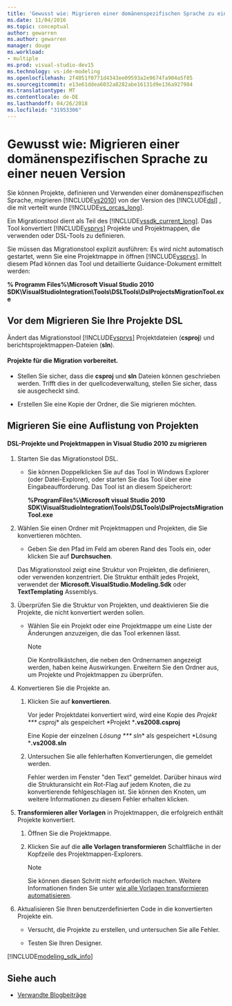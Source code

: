 ```yaml
---
title: 'Gewusst wie: Migrieren einer domänenspezifischen Sprache zu einer neuen Version'
ms.date: 11/04/2016
ms.topic: conceptual
author: gewarren
ms.author: gewarren
manager: douge
ms.workload:
- multiple
ms.prod: visual-studio-dev15
ms.technology: vs-ide-modeling
ms.openlocfilehash: 2f4051f0771d4343ee09593a2e9674fa904a5f85
ms.sourcegitcommit: e13e61ddea6032a8282abe16131d9e136a927984
ms.translationtype: MT
ms.contentlocale: de-DE
ms.lasthandoff: 04/26/2018
ms.locfileid: "31953306"
---
```

# <a name="how-to-migrate-a-domain-specific-language-to-a-new-version"></a>Gewusst wie: Migrieren einer domänenspezifischen Sprache zu einer neuen Version
Sie können Projekte, definieren und Verwenden einer domänenspezifischen Sprache, migrieren [!INCLUDE[vs2010](../misc/includes/vs2010_md.md)] von der Version des [!INCLUDE[dsl](../modeling/includes/dsl_md.md)] , die mit verteilt wurde [!INCLUDE[vs_orcas_long](../debugger/includes/vs_orcas_long_md.md)].

 Ein Migrationstool dient als Teil des [!INCLUDE[vssdk_current_long](../misc/includes/vssdk_current_long_md.md)]. Das Tool konvertiert [!INCLUDE[vsprvs](../code-quality/includes/vsprvs_md.md)] Projekte und Projektmappen, die verwenden oder DSL-Tools zu definieren.

 Sie müssen das Migrationstool explizit ausführen: Es wird nicht automatisch gestartet, wenn Sie eine Projektmappe in öffnen [!INCLUDE[vsprvs](../code-quality/includes/vsprvs_md.md)]. In diesem Pfad können das Tool und detaillierte Guidance-Dokument ermittelt werden:

 **% Programm Files%\Microsoft Visual Studio 2010 SDK\VisualStudioIntegration\Tools\DSLTools\DslProjectsMigrationTool.exe**

## <a name="before-you-migrate-your-dsl-projects"></a>Vor dem Migrieren Sie Ihre Projekte DSL
 Ändert das Migrationstool [!INCLUDE[vsprvs](../code-quality/includes/vsprvs_md.md)] Projektdateien (**csproj**) und berichtsprojektmappen-Dateien (**sln**).

#### <a name="to-prepare-projects-for-migration"></a>Projekte für die Migration vorbereitet.

-   Stellen Sie sicher, dass die **csproj** und **sln** Dateien können geschrieben werden. Trifft dies in der quellcodeverwaltung, stellen Sie sicher, dass sie ausgecheckt sind.

-   Erstellen Sie eine Kopie der Ordner, die Sie migrieren möchten.

## <a name="migrating-a-collection-of-projects"></a>Migrieren Sie eine Auflistung von Projekten

#### <a name="to-migrate-dsl-projects-and-solutions-to-visual-studio-2010"></a>DSL-Projekte und Projektmappen in Visual Studio 2010 zu migrieren

1.  Starten Sie das Migrationstool DSL.

    -   Sie können Doppelklicken Sie auf das Tool in Windows Explorer (oder Datei-Explorer), oder starten Sie das Tool über eine Eingabeaufforderung. Das Tool ist an diesem Speicherort:

         **%ProgramFiles%\Microsoft visual Studio 2010 SDK\VisualStudioIntegration\Tools\DSLTools\DslProjectsMigrationTool.exe**

2.  Wählen Sie einen Ordner mit Projektmappen und Projekten, die Sie konvertieren möchten.

    -   Geben Sie den Pfad im Feld am oberen Rand des Tools ein, oder klicken Sie auf **Durchsuchen**.

     Das Migrationstool zeigt eine Struktur von Projekten, die definieren, oder verwenden konzentriert. Die Struktur enthält jedes Projekt, verwendet der **Microsoft.VisualStudio.Modeling.Sdk** oder **TextTemplating** Assemblys.

3.  Überprüfen Sie die Struktur von Projekten, und deaktivieren Sie die Projekte, die nicht konvertiert werden sollen.

    -   Wählen Sie ein Projekt oder eine Projektmappe um eine Liste der Änderungen anzuzeigen, die das Tool erkennen lässt.

        > [!NOTE]
        >  Die Kontrollkästchen, die neben den Ordnernamen angezeigt werden, haben keine Auswirkungen. Erweitern Sie den Ordner aus, um Projekte und Projektmappen zu überprüfen.

4.  Konvertieren Sie die Projekte an.

    1.  Klicken Sie auf **konvertieren**.

         Vor jeder Projektdatei konvertiert wird, wird eine Kopie des *Projekt *** csproj** als gespeichert *Projekt ***.vs2008.csproj**

         Eine Kopie der einzelnen *Lösung *** sln** als gespeichert *Lösung ***.vs2008.sln**

    2.  Untersuchen Sie alle fehlerhaften Konvertierungen, die gemeldet werden.

         Fehler werden im Fenster "den Text" gemeldet. Darüber hinaus wird die Strukturansicht ein Rot-Flag auf jedem Knoten, die zu konvertierende fehlgeschlagen ist. Sie können den Knoten, um weitere Informationen zu diesem Fehler erhalten klicken.

5.  **Transformieren aller Vorlagen** in Projektmappen, die erfolgreich enthält Projekte konvertiert.

    1.  Öffnen Sie die Projektmappe.

    2.  Klicken Sie auf die **alle Vorlagen transformieren** Schaltfläche in der Kopfzeile des Projektmappen-Explorers.

        > [!NOTE]
        >  Sie können diesen Schritt nicht erforderlich machen. Weitere Informationen finden Sie unter [wie alle Vorlagen transformieren automatisieren](http://msdn.microsoft.com/b63cfe20-fe5e-47cc-9506-59b29bca768a).

6.  Aktualisieren Sie Ihren benutzerdefinierten Code in die konvertierten Projekte ein.

    -   Versucht, die Projekte zu erstellen, und untersuchen Sie alle Fehler.

    -   Testen Sie Ihren Designer.


[!INCLUDE[modeling_sdk_info](includes/modeling_sdk_info.md)]

## <a name="see-also"></a>Siehe auch

- [Verwandte Blogbeiträge](https://blogs.msdn.microsoft.com/visualstudioalm/tag/code-index/)